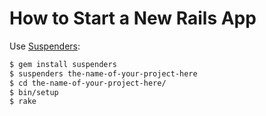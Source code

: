 # How to Start a New Rails App

Use [Suspenders]:

```sh
$ gem install suspenders
$ suspenders the-name-of-your-project-here
$ cd the-name-of-your-project-here/
$ bin/setup
$ rake
```

[suspenders]: https://github.com/thoughtbot/suspenders
